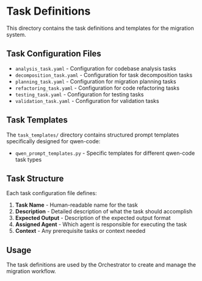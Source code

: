 # Task Definitions

This directory contains the task definitions and templates for the migration system.

## Task Configuration Files

- `analysis_task.yaml` - Configuration for codebase analysis tasks
- `decomposition_task.yaml` - Configuration for task decomposition tasks
- `planning_task.yaml` - Configuration for migration planning tasks
- `refactoring_task.yaml` - Configuration for code refactoring tasks
- `testing_task.yaml` - Configuration for testing tasks
- `validation_task.yaml` - Configuration for validation tasks

## Task Templates

The `task_templates/` directory contains structured prompt templates specifically designed for qwen-code:

- `qwen_prompt_templates.py` - Specific templates for different qwen-code task types

## Task Structure

Each task configuration file defines:

1. **Task Name** - Human-readable name for the task
2. **Description** - Detailed description of what the task should accomplish
3. **Expected Output** - Description of the expected output format
4. **Assigned Agent** - Which agent is responsible for executing the task
5. **Context** - Any prerequisite tasks or context needed

## Usage

The task definitions are used by the Orchestrator to create and manage the migration workflow.